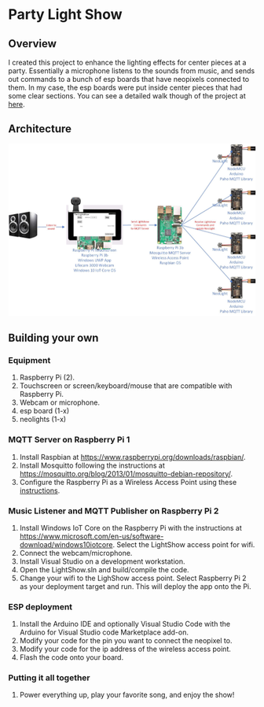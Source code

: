 # Party Light Show

## Overview
I created this project to enhance the lighting effects for center pieces at a party.  Essentially a microphone listens to the sounds from music, and sends out commands to a bunch of esp boards that have neopixels connected to them.  In my case, the esp boards were put inside center pieces that had some clear sections.  You can see a detailed walk though of the project at [here](https://youtu.be/BgK8SDP0Mso).

## Architecture
![Architecture Diagram](/Architecture/Lightshow%20Architecture.jpg)

## Building your own
### Equipment
1. Raspberry Pi (2).
2. Touchscreen or screen/keyboard/mouse that are compatible with Raspberry Pi.
3. Webcam or microphone.
4. esp board (1-x)
5. neolights (1-x)

### MQTT Server on Raspberry Pi 1
1. Install Raspbian at https://www.raspberrypi.org/downloads/raspbian/. 
2. Install Mosquitto following the instructions at https://mosquitto.org/blog/2013/01/mosquitto-debian-repository/.
3. Configure the Raspberry Pi as a Wireless Access Point using these [instructions](/wifi.md).

### Music Listener and MQTT Publisher on Raspberry Pi 2
1. Install Windows IoT Core on the Raspberry Pi with the instructions at https://www.microsoft.com/en-us/software-download/windows10iotcore.  Select the LightShow access point for wifi.
2. Connect the webcam/microphone.
3. Install Visual Studio on a development workstation.
4. Open the LightShow.sln and build/compile the code.
5. Change your wifi to the LighShow access point.  Select Raspberry Pi 2 as your deployment target and run.  This will deploy the app onto the Pi.

### ESP deployment
1. Install the Arduino IDE and optionally Visual Studio Code with the Arduino for Visual Studio code Marketplace add-on.
2. Modify your code for the pin you want to connect the neopixel to.
3. Modify your code for the ip address of the wireless access point.
4. Flash the code onto your board.

### Putting it all together
1. Power everything up, play your favorite song, and enjoy the show!
